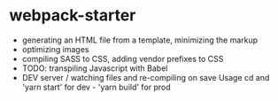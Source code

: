 # webpack-starter
- generating an HTML file from a template, minimizing the markup
- optimizing images
- compiling SASS to CSS, adding vendor prefixes to CSS
- TODO: transpiling Javascript with Babel
- DEV server / watching files and re-compiling on save
Usage cd <folder> and 'yarn start' for dev - 'yarn build' for prod